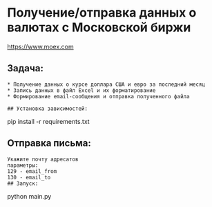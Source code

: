 # Получение/отправка данных о валютах с Московской биржи
https://www.moex.com

## Задача:
```
* Получение данных о курсе доллара США и евро за последний месяц
* Запись данных в файл Excel и их форматирование
* Формирование email-сообщения и отправка полученного файла

## Установка зависимостей:
```
pip install -r requirements.txt

## Отправка письма:
```
Укажите почту адресатов
параметры:
129 - email_from
130 - email_to
## Запуск:
```
python main.py